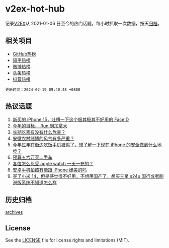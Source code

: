 # v2ex-hot-hub

 记录[V2EX](https://www.v2ex.com/)从 2021-01-06 日至今的热门话题。每小时抓取一次数据，按天[归档](archives)。
 
 ## 相关项目

- [GitHub热榜](https://github.com/lonnyzhang423/github-hot-hub)
- [知乎热榜](https://github.com/lonnyzhang423/zhihu-hot-hub)
- [微博热榜](https://github.com/lonnyzhang423/weibo-hot-hub)
- [头条热榜](https://github.com/lonnyzhang423/toutiao-hot-hub)
- [抖音热榜](https://github.com/lonnyzhang423/douyin-hot-hub)


 `更新时间：2024-02-19 09:40:48 +0800`

## 热议话题

1. [新买的 iPhone 15，吐槽一下这个极其极其不好用的 FaceID](https://www.v2ex.com/t/1016257)
1. [今年的目标， Run 到加拿大](https://www.v2ex.com/t/1016166)
1. [长期吃素有没有什么危害？](https://www.v2ex.com/t/1016135)
1. [安徽农村赌博的风气有多严重？](https://www.v2ex.com/t/1016157)
1. [今年过年在街边吃饭手机被偷了，想了解一下现在 iPhone 的安全做到什么地步？](https://www.v2ex.com/t/1016109)
1. [预算五六万买二手车](https://www.v2ex.com/t/1016167)
1. [各位怎么忍受 apple watch 一天一充的？](https://www.v2ex.com/t/1016281)
1. [安卓手机拍照有能跟 iPhone 媲美的吗](https://www.v2ex.com/t/1016248)
1. [买了小米 14，但是感觉很不好用，不想用国产了，想买三星 s24u 国行或者刷港版系统不知道怎么样](https://www.v2ex.com/t/1016249)

## 历史归档

[archives](archives)

## License

See the [LICENSE](LICENSE) file for license rights and limitations (MIT).
